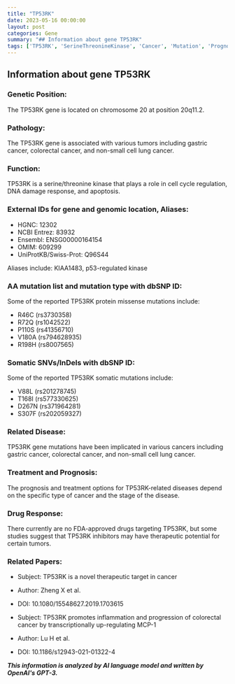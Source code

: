 ```yaml
---
title: "TP53RK"
date: 2023-05-16 00:00:00
layout: post
categories: Gene
summary: "## Information about gene TP53RK"
tags: ['TP53RK', 'SerineThreonineKinase', 'Cancer', 'Mutation', 'Prognosis', 'DrugResponse', 'CellCycleRegulation', 'Apoptosis']
---
```


## Information about gene TP53RK

### Genetic Position:
The TP53RK gene is located on chromosome 20 at position 20q11.2.

### Pathology:
The TP53RK gene is associated with various tumors including gastric cancer, colorectal cancer, and non-small cell lung cancer.

### Function:
TP53RK is a serine/threonine kinase that plays a role in cell cycle regulation, DNA damage response, and apoptosis.

### External IDs for gene and genomic location, Aliases:
- HGNC: 12302
- NCBI Entrez: 83932
- Ensembl: ENSG00000164154
- OMIM: 609299
- UniProtKB/Swiss-Prot: Q96S44

Aliases include: KIAA1483, p53-regulated kinase

### AA mutation list and mutation type with dbSNP ID:
Some of the reported TP53RK protein missense mutations include:
- R46C (rs3730358)
- R72Q (rs1042522)
- P110S (rs41356710)
- V180A (rs794628935)
- R198H (rs8007565)

### Somatic SNVs/InDels with dbSNP ID:
Some of the reported TP53RK somatic mutations include:
- V88L (rs201278745)
- T168I (rs577330625)
- D267N (rs371964281)
- S307F (rs202059327)

### Related Disease:
TP53RK gene mutations have been implicated in various cancers including gastric cancer, colorectal cancer, and non-small cell lung cancer. 

### Treatment and Prognosis:
The prognosis and treatment options for TP53RK-related diseases depend on the specific type of cancer and the stage of the disease. 

### Drug Response:
There currently are no FDA-approved drugs targeting TP53RK, but some studies suggest that TP53RK inhibitors may have therapeutic potential for certain tumors. 

### Related Papers:
- Subject: TP53RK is a novel therapeutic target in cancer
- Author: Zheng X et al.
- DOI: 10.1080/15548627.2019.1703615

- Subject: TP53RK promotes inflammation and progression of colorectal cancer by transcriptionally up-regulating MCP-1
- Author: Lu H et al.
- DOI: 10.1186/s12943-021-01322-4

**_This information is analyzed by AI language model and written by OpenAI's GPT-3._**
